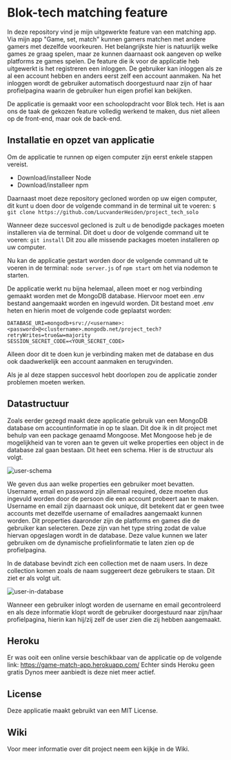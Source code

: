 # Blok-tech matching feature

In deze repository vind je mijn uitgewerkte feature van een matching app. Via mijn app "Game, set, match" kunnen gamers matchen met andere gamers met dezelfde voorkeuren. Het belangrijkste hier is natuurlijk welke games ze graag spelen, maar ze kunnen daarnaast ook aangeven op welke platforms ze games spelen. De feature die ik voor de applicatie heb uitgewerkt is het registreren een inloggen. De gebruiker kan inloggen als ze al een account hebben en anders eerst zelf een account aanmaken. Na het inloggen wordt de gebruiker automatisch doorgestuurd naar zijn of haar profielpagina waarin de gebruiker hun eigen profiel kan bekijken.

De applicatie is gemaakt voor een schoolopdracht voor Blok tech. Het is aan ons de taak de gekozen feature volledig werkend te maken, dus niet alleen op de front-end, maar ook de back-end. 

## Installatie en opzet van applicatie

Om de applicatie te runnen op eigen computer zijn eerst enkele stappen vereist. 
* Download/installeer Node
* Download/installeer npm

Daarnaast moet deze repository gecloned worden op uw eigen computer, dit kunt u doen door de volgende command in de terminal uit te voeren: 
`$ git clone https://github.com/LucvanderHeiden/project_tech_solo`

Wanneer deze succesvol gecloned is zult u de benodigde packages moeten installeren via de terminal. Dit doet u door de volgende command uit te voeren: 
`git install`
Dit zou alle missende packages moeten installeren op uw computer.

Nu kan de applicatie gestart worden door de volgende command uit te voeren in de terminal:
`node server.js` of `npm start` om het via nodemon te starten.

De applicatie werkt nu bijna helemaal, alleen moet er nog verbinding gemaakt worden met de MongoDB database. Hiervoor moet een .env bestand aangemaakt worden en ingevuld worden. Dit bestand moet .env heten en hierin moet de volgende code geplaatst worden: 
```
DATABASE_URI=mongodb+srv://<username>:<password>@<clustername>.mongodb.net/project_tech?retryWrites=true&w=majority
SESSION_SECRET_CODE=<YOUR_SECRET_CODE>
```
Alleen door dit te doen kun je verbinding maken met de database en dus ook daadwerkelijk een account aanmaken en terugvinden.

Als je al deze stappen succesvol hebt doorlopen zou de applicatie zonder problemen moeten werken.

## Datastructuur

Zoals eerder gezegd maakt deze applicatie gebruik van een MongoDB database om accountinformatie in op te slaan. Dit doe ik in dit project met behulp van een package genaamd Mongoose. Met Mongoose heb je de mogelijkheid van te voren aan te geven uit welke properties een object in de database zal gaan bestaan. Dit heet een schema. Hier is de structuur als volgt. 

![user-schema](https://user-images.githubusercontent.com/26922676/162452681-13c0a915-de8a-4216-85d1-55eeee44274e.png)

We geven dus aan welke properties een gebruiker moet bevatten. Username, email en password zijn allemaal required, deze moeten dus ingevuld worden door de persoon die een account probeert aan te maken. Username en email zijn daarnaast ook unique, dit betekent dat er geen twee accounts met dezelfde username of emailadres aangemaakt kunnen worden. Dit properties daaronder zijn de platforms en games die de gebruiker kan selecteren. Deze zijn van het type string zodat de value hiervan opgeslagen wordt in de database. Deze value kunnen we later gebruiken om de dynamische profielinformatie te laten zien op de profielpagina.

In de database bevindt zich een collection met de naam users. In deze collection komen zoals de naam suggereert deze gebruikers te staan. Dit ziet er als volgt uit.

![user-in-database](https://user-images.githubusercontent.com/26922676/162452860-c1f01e8f-d797-403f-a1d1-6819a2089688.png)

Wanneer een gebruiker inlogt worden de username en email gecontroleerd en als deze informatie klopt wordt de gebruiker doorgestuurd naar zijn/haar profielpagina, hierin kan hij/zij zelf de user zien die zij hebben aangemaakt. 

## Heroku

Er was ooit een online versie beschikbaar van de applicatie op de volgende link: https://game-match-app.herokuapp.com/
Echter sinds Heroku geen gratis Dynos meer aanbiedt is deze niet meer actief.

## License

Deze applicatie maakt gebruikt van een MIT License. 

## Wiki

Voor meer informatie over dit project neem een kijkje in de Wiki.
